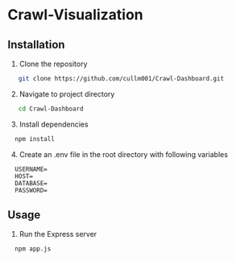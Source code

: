 # Crawl-Visualization

## Installation
1. Clone the repository
```bash
   git clone https://github.com/cullm001/Crawl-Dashboard.git
```
2. Navigate to project directory
```bash
   cd Crawl-Dashboard
```
3. Install dependencies
 ```bash
   npm install
```  
4. Create an .env file in the root directory with following variables
```env
  USERNAME=
  HOST=
  DATABASE=
  PASSWORD=
```

## Usage
1. Run the Express server
 ```bash
   npm app.js
```
